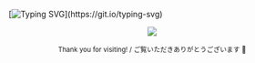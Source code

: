 
[![Typing SVG](https://readme-typing-svg.demolab.com?font=Fira+Code&pause=1000&color=F69ABF&vCenter=true&multiline=true&repeat=false&width=435&height=80&lines=Code+is+a+tool+to+build+the+future%2C+;one+line+at+a+time.)](https://git.io/typing-svg)

<p align="center">
  <img src="https://capsule-render.vercel.app/api?type=rect&color=0:F69ABF,100:EB7FA9&height=3&section=footer"/>
</p>

<p align="center">
  <small>Thank you for visiting! / ご覧いただきありがとうございます 🌸</small>
</p>
